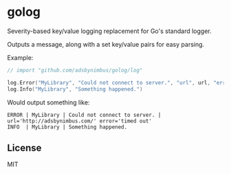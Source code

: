golog
=====

Severity-based key/value logging replacement for Go's standard logger.

Outputs a message, along with a set key/value pairs for easy parsing.

Example:

```go
// import "github.com/adsbynimbus/golog/log"

log.Error("MyLibrary", "Could not connect to server.", "url", url, "error", err.Error())
log.Info("MyLibrary", "Something happened.")
```

Would output something like:

```
ERROR | MyLibrary | Could not connect to server. | url='http://adsbynimbus.com/' error='timed out'
INFO  | MyLibrary | Something happened.
```

## License

MIT
